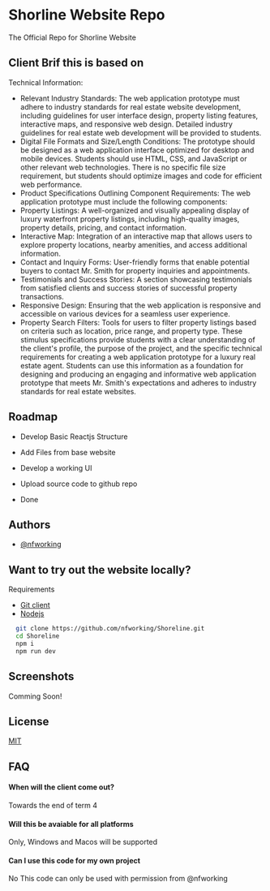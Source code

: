 
# Shorline Website Repo

The Official Repo for Shorline Website

## Client Brif this is based on 

Technical Information: 
- Relevant Industry Standards: The web application prototype must adhere to industry 
standards for real estate website development, including guidelines for user interface 
design, property listing features, interactive maps, and responsive web design. Detailed 
industry guidelines for real estate web development will be provided to students. 
- Digital File Formats and Size/Length Conditions: The prototype should be designed 
as a web application interface optimized for desktop and mobile devices. Students should 
use HTML, CSS, and JavaScript or other relevant web technologies. There is no specific 
file size requirement, but students should optimize images and code for efficient web 
performance. 
- Product Specifications Outlining Component Requirements: The web application 
prototype must include the following components: 
- Property Listings: A well-organized and visually appealing display of luxury 
waterfront property listings, including high-quality images, property details, pricing, 
and contact information. 
- Interactive Map: Integration of an interactive map that allows users to explore 
property locations, nearby amenities, and access additional information. 
- Contact and Inquiry Forms: User-friendly forms that enable potential buyers to 
contact Mr. Smith for property inquiries and appointments. 
- Testimonials and Success Stories: A section showcasing testimonials from 
satisfied clients and success stories of successful property transactions. 
- Responsive Design: Ensuring that the web application is responsive and 
accessible on various devices for a seamless user experience. 
- Property Search Filters: Tools for users to filter property listings based on criteria 
such as location, price range, and property type. 
These stimulus specifications provide students with a clear understanding of the client's profile, 
the purpose of the project, and the specific technical requirements for creating a web application 
prototype for a luxury real estate agent. Students can use this information as a foundation for 
designing and producing an engaging and informative web application prototype that meets Mr. 
Smith's expectations and adheres to industry standards for real estate websites. 


## Roadmap

- Develop Basic Reactjs Structure

- Add Files from base website

- Develop a working UI


- Upload source code to github repo

- Done


## Authors

- [@nfworking](https://www.github.com/nfworking)


## Want to try out the website locally?

 Requirements
- [Git client](https://git-scm.com/downloads)
- [Nodejs](https://nodejs.org/en)

```bash
  git clone https://github.com/nfworking/Shoreline.git
  cd Shoreline
  npm i
  npm run dev
```
    
## Screenshots

Comming Soon!


## License

[MIT](https://choosealicense.com/licenses/mit/)


## FAQ

#### When will the client come out?

Towards the end of term 4

#### Will this be avaiable for all platforms

Only, Windows and Macos will be supported

#### Can I use this code for my own project

No This code can only be used with permission from @nfworking

